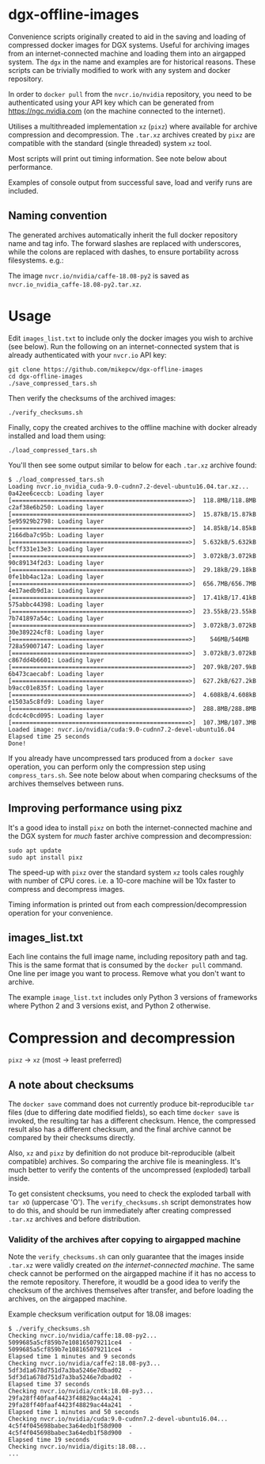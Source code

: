 # dgx-offline-images
Convenience scripts originally created to aid in the saving and loading of compressed docker images for DGX systems. Useful for archiving images from an internet-connected machine and loading them into an airgapped system. The `dgx` in the name and examples are for historical reasons. These scripts can be trivially modified to work with any system and docker repository.

In order to `docker pull` from the `nvcr.io/nvidia` repository, you need to be authenticated using your API key which can be generated from https://ngc.nvidia.com (on the machine connected to the internet).

Utilises a multithreaded implementation `xz` (`pixz`) where available for archive compression and decompression. The `.tar.xz` archives created by `pixz` are compatible with the standard (single threaded) system `xz` tool.

Most scripts will print out timing information. See note below about performance.

Examples of console output from successful save, load and verify runs are included.

## Naming convention
The generated archives automatically inherit the full docker repository name and tag info. The forward slashes are replaced with underscores, while the colons are replaced with dashes, to ensure portability across filesystems. e.g.:

The image `nvcr.io/nvidia/caffe-18.08-py2` is saved as `nvcr.io_nvidia_caffe-18.08-py2.tar.xz`.

# Usage
Edit `images_list.txt` to include only the docker images you wish to archive (see below).
Run the following on an internet-connected system that is already authenticated with your `nvcr.io` API key:
```
git clone https://github.com/mikepcw/dgx-offline-images
cd dgx-offline-images
./save_compressed_tars.sh
```
Then verify the checksums of the archived images:
```
./verify_checksums.sh
```
Finally, copy the created archives to the offline machine with docker already installed and load them using:
```
./load_compressed_tars.sh
```
You'll then see some output similar to below for each `.tar.xz` archive found:
```
$ ./load_compressed_tars.sh 
Loading nvcr.io_nvidia_cuda-9.0-cudnn7.2-devel-ubuntu16.04.tar.xz...
0a42ee6ceccb: Loading layer [==================================================>]  118.8MB/118.8MB
c2af38e6b250: Loading layer [==================================================>]  15.87kB/15.87kB
5e95929b2798: Loading layer [==================================================>]  14.85kB/14.85kB
2166dba7c95b: Loading layer [==================================================>]  5.632kB/5.632kB
bcff331e13e3: Loading layer [==================================================>]  3.072kB/3.072kB
90c89134f2d3: Loading layer [==================================================>]  29.18kB/29.18kB
0fe1bb4ac12a: Loading layer [==================================================>]  656.7MB/656.7MB
4e17aedb9d1a: Loading layer [==================================================>]  17.41kB/17.41kB
575abbc44398: Loading layer [==================================================>]  23.55kB/23.55kB
7b741897a54c: Loading layer [==================================================>]  3.072kB/3.072kB
30e389224cf8: Loading layer [==================================================>]    546MB/546MB
728a59007147: Loading layer [==================================================>]  3.072kB/3.072kB
c867dd4b6601: Loading layer [==================================================>]  207.9kB/207.9kB
6b473caecabf: Loading layer [==================================================>]  627.2kB/627.2kB
b9acc01e835f: Loading layer [==================================================>]  4.608kB/4.608kB
e1503a5c8fd9: Loading layer [==================================================>]  288.8MB/288.8MB
dcdc4c0cd095: Loading layer [==================================================>]  107.3MB/107.3MB
Loaded image: nvcr.io/nvidia/cuda:9.0-cudnn7.2-devel-ubuntu16.04
Elapsed time 25 seconds
Done!
```
If you already have uncompressed tars produced from a `docker save` operation, you can perform only the compression step using `compress_tars.sh`. See note below about when comparing checksums of the archives themselves between runs.

## Improving performance using pixz
It's a good idea to install `pixz` on both the internet-connected machine and the DGX system for *much* faster archive compression and decompression:
```
sudo apt update
sudo apt install pixz
```
The speed-up with `pixz` over the standard system `xz` tools cales roughly with number of CPU cores. i.e. a 10-core machine will be 10x faster to compress and decompress images.

Timing information is printed out from each compression/decompression operation for your convenience.

## images\_list.txt
Each line contains the full image name, including repository path and tag. This is the same format that is consumed by the `docker pull` command. 
One line per image you want to process. Remove what you don't want to archive.

The example `image_list.txt` includes only Python 3 versions of frameworks where Python 2 and 3 versions exist, and Python 2 otherwise.

# Compression and decompression
`pixz` -> `xz` (most -> least preferred)

## A note about checksums
The `docker save` command does not currently produce bit-reproducible `tar` files (due to differing date modified fields), so each time `docker save` is invoked, the resulting tar has a different checksum. Hence, the compressed result also has a different checksum, and the final archive cannot be compared by their checksums directly.

Also, `xz` and `pixz` by definition do not produce bit-reproducible (albeit compatible) archives. So comparing the archive file is meaningless. It's much better to verify the contents of the uncompressed (exploded) tarball inside.

To get consistent checksums, you need to check the exploded tarball with `tar xO` (uppercase 'O').
The `verify_checksums.sh` script demonstrates how to do this, and should be run immediately after creating compressed `.tar.xz` archives and before distribution.

### Validity of the archives after copying to airgapped machine
Note the `verify_checksums.sh` can only guarantee that the images inside `.tar.xz` were validly created *on the internet-connected machine*. The same check cannot be performed on the airgapped machine if it has no access to the remote repository. Therefore, it woudld be a good idea to verify the checksum of the archives themselves after transfer, and before loading the archives, on the airgapped machine. 

Example checksum verification output for 18.08 images:
```
$ ./verify_checksums.sh
Checking nvcr.io/nvidia/caffe:18.08-py2...
5099685a5cf859b7e108165079211ce4  -
5099685a5cf859b7e108165079211ce4  -
Elapsed time 1 minutes and 9 seconds
Checking nvcr.io/nvidia/caffe2:18.08-py3...
5df3d1a678d751d7a3ba5246e7dbad02  -
5df3d1a678d751d7a3ba5246e7dbad02  -
Elapsed time 37 seconds
Checking nvcr.io/nvidia/cntk:18.08-py3...
29fa28ff40faaf4423f48829ac44a241  -
29fa28ff40faaf4423f48829ac44a241  -
Elapsed time 1 minutes and 50 seconds
Checking nvcr.io/nvidia/cuda:9.0-cudnn7.2-devel-ubuntu16.04...
4c5f4f045698babec3a64edb1f58d900  -
4c5f4f045698babec3a64edb1f58d900  -
Elapsed time 19 seconds
Checking nvcr.io/nvidia/digits:18.08...
...
```
